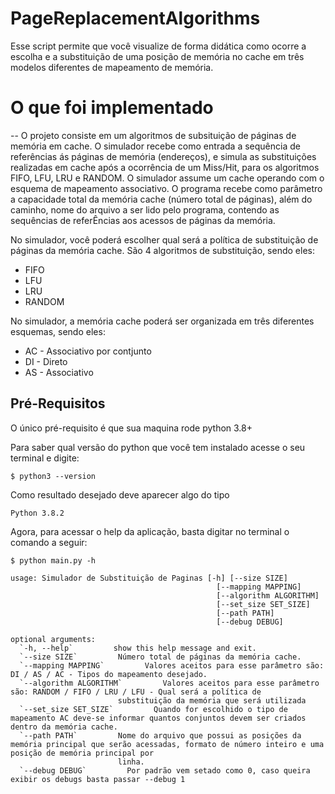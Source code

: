 # PageReplacementAlgorithms

Esse script permite que você visualize de forma didática como ocorre a escolha e a substituição de uma posição de memória no cache em três modelos diferentes de mapeamento de memória.

# O que foi implementado
--
O projeto consiste em um algoritmos de subsituição de páginas de memória em cache. O simulador recebe como entrada a sequência de referências ás páginas de memória (endereços), e simula as substituições realizadas em cache após a ocorrência de um Miss/Hit, para os algoritmos FIFO, LFU, LRU e RANDOM. O simulador assume um cache operando com o esquema de mapeamento associativo. O programa recebe como parâmetro a capacidade total da memória cache (número total de páginas), além do caminho, nome do arquivo a ser lido pelo programa, contendo as sequências de referÊncias aos acessos de páginas da memória.

No simulador, você poderá escolher qual será a política de substituição de páginas da memória cache. 
São 4 algoritmos de substituição, sendo eles:

* FIFO
* LFU
* LRU
* RANDOM

No simulador, a memória cache poderá ser organizada em três diferentes esquemas, sendo eles:

* AC - Associativo por contjunto
* DI - Direto
* AS - Associativo

Pré-Requisitos
--

O único pré-requisito é que sua maquina rode python 3.8+

Para saber qual versão do python que você tem instalado acesse o seu terminal e digite:

```
$ python3 --version
```

Como resultado desejado deve aparecer algo do tipo

```
Python 3.8.2
```

Agora, para acessar o help da aplicação, basta digitar no terminal o comando a seguir:

```
$ python main.py -h
```

```
usage: Simulador de Substituição de Paginas [-h] [--size SIZE]
                                              [--mapping MAPPING]
                                              [--algorithm ALGORITHM]
                                              [--set_size SET_SIZE]
                                              [--path PATH]
                                              [--debug DEBUG]

optional arguments:
  `-h, --help`         show this help message and exit.
  `--size SIZE`         Número total de páginas da memória cache.
  `--mapping MAPPING`         Valores aceitos para esse parâmetro são: DI / AS / AC - Tipos do mapeamento desejado.
  `--algorithm ALGORITHM`         Valores aceitos para esse parâmetro são: RANDOM / FIFO / LRU / LFU - Qual será a política de
                        substituição da memória que será utilizada
  `--set_size SET_SIZE`         Quando for escolhido o tipo de mapeamento AC deve-se informar quantos conjuntos devem ser criados dentro da memória cache.
  `--path PATH`         Nome do arquivo que possui as posições da memória principal que serão acessadas, formato de número inteiro e uma posição de memória principal por
                        linha.
  `--debug DEBUG`         Por padrão vem setado como 0, caso queira exibir os debugs basta passar --debug 1

```
